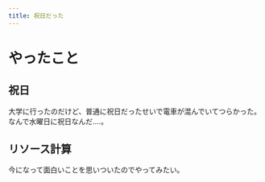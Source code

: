 ```yaml
---
title: 祝日だった
---
```


# やったこと

## 祝日

大学に行ったのだけど、普通に祝日だったせいで電車が混んでいてつらかった。
なんで水曜日に祝日なんだ‥‥。

## リソース計算

今になって面白いことを思いついたのでやってみたい。
